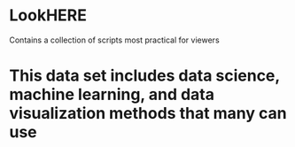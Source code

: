 # LookHERE
Contains a collection of scripts most practical for viewers

# This data set includes data science, machine learning, and data visualization methods that many can use
